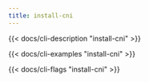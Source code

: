 ```yaml
---
title: install-cni
---
```


{{< docs/cli-description "install-cni" >}}

{{< docs/cli-examples "install-cni" >}}

{{< docs/cli-flags "install-cni" >}}
